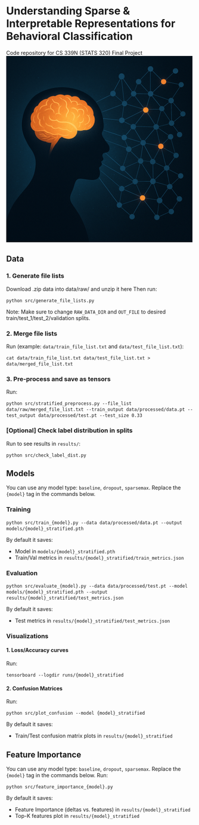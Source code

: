 # Understanding Sparse & Interpretable Representations for Behavioral Classification
Code repository for CS 339N (STATS 320) Final Project <br>
<img src="data/image-gh-2.png" alt="My visualization" width="500" height="500" />


## Data
### 1. Generate file lists
Download .zip data into data/raw/ and unzip it here
Then run: 
```
python src/generate_file_lists.py
```
Note: Make sure to change `RAW_DATA_DIR` and `OUT_FILE` to desired train/test_1/test_2/validation splits.

### 2. Merge file lists
Run (example: `data/train_file_list.txt` and `data/test_file_list.txt`):
```
cat data/train_file_list.txt data/test_file_list.txt > data/merged_file_list.txt
```

### 3. Pre-process and save as tensors
Run:
```
python src/stratified_preprocess.py --file_list data/raw/merged_file_list.txt --train_output data/processed/data.pt --test_output data/processed/test.pt --test_size 0.33
```

### [Optional] Check label distribution in splits
Run to see results in `results/`:
```
python src/check_label_dist.py
```

## Models
You can use any model type: `baseline`, `dropout`, `sparsemax`. Replace the `{model}` tag in the commands below.
### Training
```
python src/train_{model}.py --data data/processed/data.pt --output models/{model}_stratified.pth
```
By default it saves:
* Model in `models/{model}_stratified.pth`
* Train/Val metrics in `results/{model}_stratified/train_metrics.json`

### Evaluation
```
python src/evaluate_{model}.py --data data/processed/test.pt --model models/{model}_stratified.pth --output results/{model}_stratified/test_metrics.json
```
By default it saves:
* Test metrics in `results/{model}_stratified/test_metrics.json`

### Visualizations
#### 1. Loss/Accuracy curves
Run:
```
tensorboard --logdir runs/{model}_stratified
```
#### 2. Confusion Matrices
Run:
```
python src/plot_confusion --model {model}_stratified
```
By default it saves:
* Train/Test confusion matrix plots in `results/{model}_stratified`

## Feature Importance
You can use any model type: `baseline`, `dropout`, `sparsemax`. Replace the `{model}` tag in the commands below.
Run:
```
python src/feature_importance_{model}.py
```
By default it saves:
* Feature Importance (deltas vs. features) in `results/{model}_stratified`
* Top-K features plot in `results/{model}_stratified`
